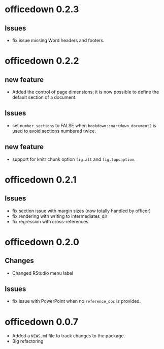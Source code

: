 # officedown 0.2.3

## Issues

* fix issue missing Word headers and footers.

# officedown 0.2.2

## new feature

* Added the control of page dimensions; it is now possible to define the default 
section of a document. 

## Issues

* set `number_sections` to FALSE when `bookdown::markdown_document2` is 
used to avoid sections numbered twice.

## new feature

* support for knitr chunk option `fig.alt` and `fig.topcaption`.

# officedown 0.2.1

## Issues

* fix section issue with margin sizes (now totally handled by officer)
* fix rendering with writing to intermediates_dir
* fix regression with cross-references

# officedown 0.2.0

## Changes 

* Changed RStudio menu label 

## Issues

* fix issue with PowerPoint when no `reference_doc` is provided.

# officedown 0.0.7

* Added a `NEWS.md` file to track changes to the package.
* Big refactoring

